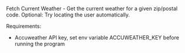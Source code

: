 Fetch Current Weather - Get the current weather for a given zip/postal code. Optional: Try locating the user automatically.

Requirements:

- Accuweather API key, set env variable ACCUWEATHER_KEY before running the program





